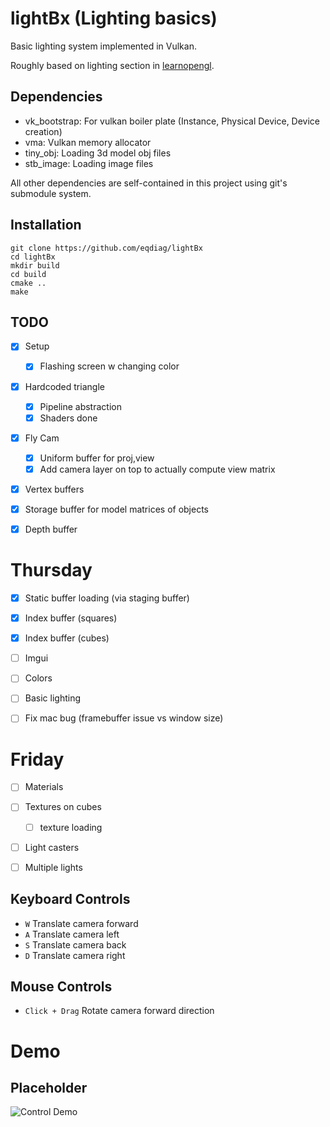 # lightBx (Lighting basics)

Basic lighting system implemented in Vulkan.

Roughly based on lighting section in [learnopengl](https://learnopengl.com/Lighting).



## Dependencies
- vk_bootstrap: For vulkan boiler plate (Instance, Physical Device, Device creation)
- vma: Vulkan memory allocator
- tiny_obj: Loading 3d model obj files
- stb_image: Loading image files

All other dependencies are self-contained in this project using git's submodule system.


## Installation

```
git clone https://github.com/eqdiag/lightBx
cd lightBx
mkdir build
cd build
cmake ..
make
```

## TODO
- [x] Setup
	- [x] Flashing screen w changing color
- [x] Hardcoded triangle
	- [x] Pipeline abstraction
	- [x] Shaders done
- [x] Fly Cam
	- [x] Uniform buffer for proj,view
	- [x] Add camera layer on top to actually compute view matrix
- [x] Vertex buffers 
- [x] Storage buffer for model matrices of objects
- [x] Depth buffer


# Thursday
- [x] Static buffer loading (via staging buffer)
- [x] Index buffer (squares)
- [x] Index buffer (cubes)

- [ ] Imgui
- [ ] Colors
- [ ] Basic lighting
- [ ] Fix mac bug (framebuffer issue vs window size)

# Friday
- [ ] Materials
- [ ] Textures on cubes
	- [ ] texture loading
- [ ] Light casters
- [ ] Multiple lights


## Keyboard Controls
  * `W` Translate camera forward
  * `A` Translate camera left
  * `S` Translate camera back
  * `D` Translate camera right


## Mouse Controls
  * `Click + Drag` Rotate camera forward direction

# Demo
## Placeholder
![Control Demo](/screenshots/control_demo.gif "Control Demo")


